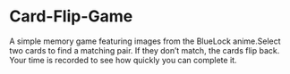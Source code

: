 # Card-Flip-Game
A simple memory game featuring images from the BlueLock anime.Select two cards to find a matching pair. If they don’t match, the cards flip back.
Your time is recorded to see how quickly you can complete it.
